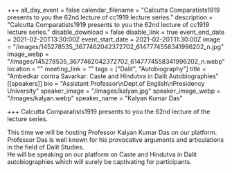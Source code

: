 +++
all_day_event = false
calendar_filename = "Calcutta Comparatists1919 presents to you the 62nd lecture of cc1919 lecture series."
description = "Calcutta Comparatists1919 presents to you the 62nd lecture of cc1919 lecture series."
disable_download = false
disable_link = true
event_end_date = 2021-02-20T13:30:00Z
event_start_date = 2021-02-20T11:30:00Z
image = "/images/145278535_3677462042372702_6147774558341996202_n.jpg"
image_webp = "/images/145278535_3677462042372702_6147774558341996202_n.webp"
location = ""
meeting_link = ""
tags = ["Dalit", "Autobiography"]
title = "Ambedkar contra Savarkar: Caste and Hindutva in Dalit Autobiographies"
[[speakers]]
bio = "Assistant Professor\nDept.of English\nPresidency University"
speaker_image = "/images/kalyan.jpg"
speaker_image_webp = "/images/kalyan.webp"
speaker_name = "Kalyan Kumar Das"

+++
Calcutta Comparatists1919 presents to you the 62nd lecture of the lecture series.

This time we will be hosting Professor Kalyan Kumar Das on our platform. Professor Das is well known for his provocative arguments and articulations in the field of Dalit Studies.  
He will be speaking on our platform on Caste and Hindutva in Dalit autobiographies which will surely be captivating for participants.
